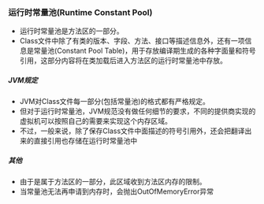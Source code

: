 ### 运行时常量池(Runtime Constant Pool)

* 运行时常量池是方法区的一部分。
* Class文件中除了有类的版本、字段、方法、接口等描述信息外，还有一项信息是常量池(Constant Pool Table)，用于存放编译期生成的各种字面量和符号引用，这部分内容将在类加载后进入方法区的运行时常量池中存放。

##### JVM规定

* JVM对Class文件每一部分(包括常量池)的格式都有严格规定。
* 但对于运行时常量池，JVM规范没有做任何细节的要求，不同的提供商实现的虚拟机可以按照自己的需要来实现这个内存区域。
* 不过，一般来说，除了保存Class文件中面描述的符号引用外，还会把翻译出来的直接引用也存储在运行时常量池中

##### 其他

* 由于是属于方法区的一部分，此区域收到方法区内存的限制。
* 当常量池无法再申请到内存时，会抛出OutOfMemoryError异常